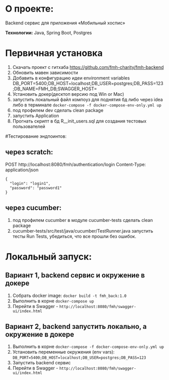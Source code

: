 # О проекте:

Backend сервис для приложения «Мобильный хоспис»

**Технологии:** Java, Spring Boot, Postgres

# Первичная установка

1. Скачать проект с гитхаба https://github.com/fmh-charity/fmh-backend
2. Обновить мавен зависимости
3. Добавить в конфигурацию идеи environment variables DB_PORT=5400;DB_HOST=localhost;DB_USER=postgres;DB_PASS=123;DB_NAME=FMH_DB;SWAGGER_HOST=
4. Установить докер(десктоп версию под Win or Mac)
5. запустить локальный файл компоуз для поднятия бд либо через idea либо в терминале `docker-compose -f docker-compose-env-only.yml up`
6. под профилем dev сделать clean package
7. запустить Application
8. Прогнать скрипт в бд R__init_users.sql для создания тестовых пользователей


#Тестирование эндпоинтов:
##  через scratch:

POST http://localhost:8080/fmh/authentication/login
Content-Type: application/json

```
{
  "login": "login1",
  "password": "password1"
}
```

## через cucumber:

1. под профилем cucumber в модуле cucumber-tests сделать clean package
2. cucumber-tests/src/test/java/cucumber/TestRunner.java запустить тесты Run Tests, убедиться, что все прошли без ошибок.


# Локальный запуск:

## Вариант 1, backend сервис и окружение в докере

1. Собрать docker image: `docker build -t fmh_back:1.0`  
2. Выполнить в корне `docker-compose up`
3. Перейти в Swagger - `http://localhost:8080/fmh/swagger-ui/index.html` 

## Вариант 2, backend запустить локально, а окружение в докере

1. Выполнить в корне `docker-compose -f docker-compose-env-only.yml up`
2. Установить переменные окружения (env vars): `DB_PORT=5400;DB_HOST=localhost;DB_USER=postgres;DB_PASS=123`
3. Запустить backend сервис
4. Перейти в Swagger - `http://localhost:8080/fmh/swagger-ui/index.html`
